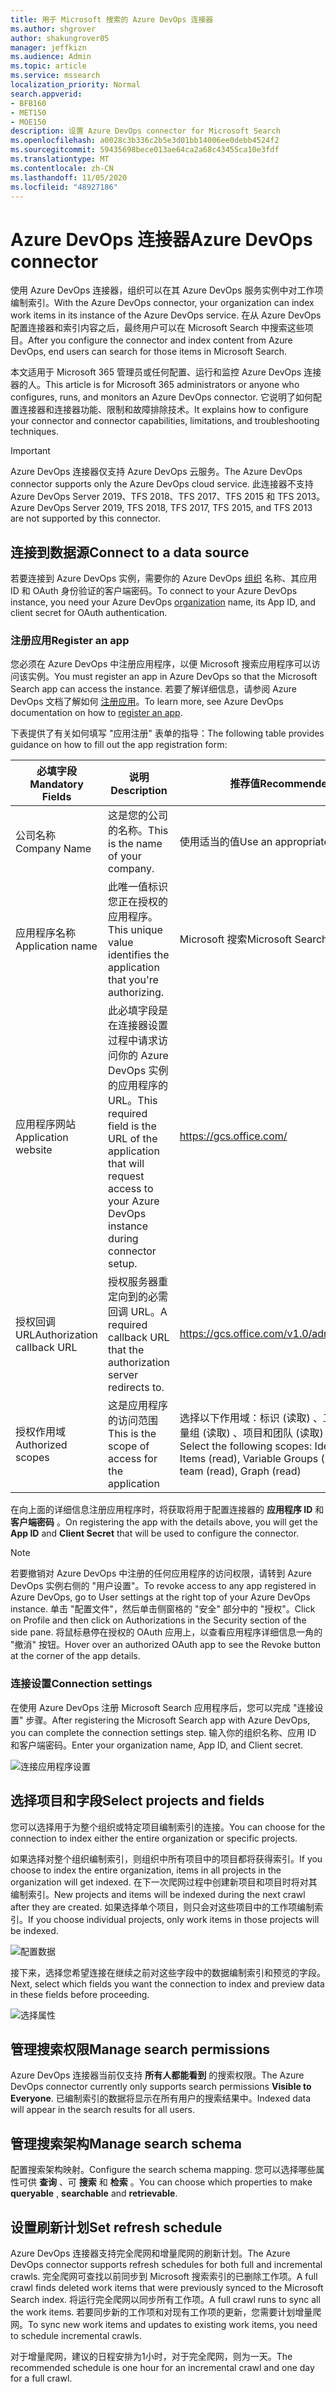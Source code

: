 ```yaml
---
title: 用于 Microsoft 搜索的 Azure DevOps 连接器
ms.author: shgrover
author: shakungrover05
manager: jeffkizn
ms.audience: Admin
ms.topic: article
ms.service: mssearch
localization_priority: Normal
search.appverid:
- BFB160
- MET150
- MOE150
description: 设置 Azure DevOps connector for Microsoft Search
ms.openlocfilehash: a0028c3b336c2b5e3d01bb14006ee0debb4524f2
ms.sourcegitcommit: 59435698bece013ae64ca2a68c43455ca10e3fdf
ms.translationtype: MT
ms.contentlocale: zh-CN
ms.lasthandoff: 11/05/2020
ms.locfileid: "48927186"
---
```

# <a name="azure-devops-connector"></a><span data-ttu-id="e55e4-103">Azure DevOps 连接器</span><span class="sxs-lookup"><span data-stu-id="e55e4-103">Azure DevOps connector</span></span>

<span data-ttu-id="e55e4-104">使用 Azure DevOps 连接器，组织可以在其 Azure DevOps 服务实例中对工作项编制索引。</span><span class="sxs-lookup"><span data-stu-id="e55e4-104">With the Azure DevOps connector, your organization can index work items in its instance of the Azure DevOps service.</span></span> <span data-ttu-id="e55e4-105">在从 Azure DevOps 配置连接器和索引内容之后，最终用户可以在 Microsoft Search 中搜索这些项目。</span><span class="sxs-lookup"><span data-stu-id="e55e4-105">After you configure the connector and index content from Azure DevOps, end users can search for those items in Microsoft Search.</span></span>

<span data-ttu-id="e55e4-106">本文适用于 Microsoft 365 管理员或任何配置、运行和监控 Azure DevOps 连接器的人。</span><span class="sxs-lookup"><span data-stu-id="e55e4-106">This article is for Microsoft 365 administrators or anyone who configures, runs, and monitors an Azure DevOps connector.</span></span> <span data-ttu-id="e55e4-107">它说明了如何配置连接器和连接器功能、限制和故障排除技术。</span><span class="sxs-lookup"><span data-stu-id="e55e4-107">It explains how to configure your connector and connector capabilities, limitations, and troubleshooting techniques.</span></span>

>[!IMPORTANT]
><span data-ttu-id="e55e4-108">Azure DevOps 连接器仅支持 Azure DevOps 云服务。</span><span class="sxs-lookup"><span data-stu-id="e55e4-108">The Azure DevOps connector supports only the Azure DevOps cloud service.</span></span> <span data-ttu-id="e55e4-109">此连接器不支持 Azure DevOps Server 2019、TFS 2018、TFS 2017、TFS 2015 和 TFS 2013。</span><span class="sxs-lookup"><span data-stu-id="e55e4-109">Azure DevOps Server 2019, TFS 2018, TFS 2017, TFS 2015, and TFS 2013 are not supported by this connector.</span></span>

## <a name="connect-to-a-data-source"></a><span data-ttu-id="e55e4-110">连接到数据源</span><span class="sxs-lookup"><span data-stu-id="e55e4-110">Connect to a data source</span></span>

<span data-ttu-id="e55e4-111">若要连接到 Azure DevOps 实例，需要你的 Azure DevOps [组织](https://docs.microsoft.com/azure/devops/organizations/accounts/create-organization) 名称、其应用 ID 和 OAuth 身份验证的客户端密码。</span><span class="sxs-lookup"><span data-stu-id="e55e4-111">To connect to your Azure DevOps instance, you need your Azure DevOps [organization](https://docs.microsoft.com/azure/devops/organizations/accounts/create-organization) name, its App ID, and client secret for OAuth authentication.</span></span>

### <a name="register-an-app"></a><span data-ttu-id="e55e4-112">注册应用</span><span class="sxs-lookup"><span data-stu-id="e55e4-112">Register an app</span></span>

<span data-ttu-id="e55e4-113">您必须在 Azure DevOps 中注册应用程序，以便 Microsoft 搜索应用程序可以访问该实例。</span><span class="sxs-lookup"><span data-stu-id="e55e4-113">You must register an app in Azure DevOps so that the Microsoft Search app can access the instance.</span></span> <span data-ttu-id="e55e4-114">若要了解详细信息，请参阅 Azure DevOps 文档了解如何 [注册应用](https://docs.microsoft.com/azure/devops/integrate/get-started/authentication/oauth?view=azure-devops#register-your-app)。</span><span class="sxs-lookup"><span data-stu-id="e55e4-114">To learn more, see Azure DevOps documentation on how to [register an app](https://docs.microsoft.com/azure/devops/integrate/get-started/authentication/oauth?view=azure-devops#register-your-app).</span></span>

<span data-ttu-id="e55e4-115">下表提供了有关如何填写 "应用注册" 表单的指导：</span><span class="sxs-lookup"><span data-stu-id="e55e4-115">The following table provides guidance on how to fill out the app registration form:</span></span>

 <span data-ttu-id="e55e4-116">**必填字段**</span><span class="sxs-lookup"><span data-stu-id="e55e4-116">**Mandatory Fields**</span></span> | <span data-ttu-id="e55e4-117">**说明**</span><span class="sxs-lookup"><span data-stu-id="e55e4-117">**Description**</span></span>      | <span data-ttu-id="e55e4-118">**推荐值**</span><span class="sxs-lookup"><span data-stu-id="e55e4-118">**Recommended Value**</span></span>
--- | --- | ---
| <span data-ttu-id="e55e4-119">公司名称</span><span class="sxs-lookup"><span data-stu-id="e55e4-119">Company Name</span></span>         | <span data-ttu-id="e55e4-120">这是您的公司的名称。</span><span class="sxs-lookup"><span data-stu-id="e55e4-120">This is the name of your company.</span></span> | <span data-ttu-id="e55e4-121">使用适当的值</span><span class="sxs-lookup"><span data-stu-id="e55e4-121">Use an appropriate value</span></span>   |
| <span data-ttu-id="e55e4-122">应用程序名称</span><span class="sxs-lookup"><span data-stu-id="e55e4-122">Application name</span></span>     | <span data-ttu-id="e55e4-123">此唯一值标识您正在授权的应用程序。</span><span class="sxs-lookup"><span data-stu-id="e55e4-123">This unique value identifies the application that you're authorizing.</span></span>    | <span data-ttu-id="e55e4-124">Microsoft 搜索</span><span class="sxs-lookup"><span data-stu-id="e55e4-124">Microsoft Search</span></span>     |
| <span data-ttu-id="e55e4-125">应用程序网站</span><span class="sxs-lookup"><span data-stu-id="e55e4-125">Application website</span></span>  | <span data-ttu-id="e55e4-126">此必填字段是在连接器设置过程中请求访问你的 Azure DevOps 实例的应用程序的 URL。</span><span class="sxs-lookup"><span data-stu-id="e55e4-126">This required field is the URL of the application that will request access to your Azure DevOps instance during connector setup.</span></span>  | <https://gcs.office.com/>                |
| <span data-ttu-id="e55e4-127">授权回调 URL</span><span class="sxs-lookup"><span data-stu-id="e55e4-127">Authorization callback URL</span></span>        | <span data-ttu-id="e55e4-128">授权服务器重定向到的必需回调 URL。</span><span class="sxs-lookup"><span data-stu-id="e55e4-128">A required callback URL that the authorization server redirects to.</span></span> | <https://gcs.office.com/v1.0/admin/oauth/callback>|
| <span data-ttu-id="e55e4-129">授权作用域</span><span class="sxs-lookup"><span data-stu-id="e55e4-129">Authorized scopes</span></span> | <span data-ttu-id="e55e4-130">这是应用程序的访问范围</span><span class="sxs-lookup"><span data-stu-id="e55e4-130">This is the scope of access for the application</span></span> | <span data-ttu-id="e55e4-131">选择以下作用域：标识 (读取) 、工作项 (读取) 、变量组 (读取) 、项目和团队 (读取) 、Graph (读取) </span><span class="sxs-lookup"><span data-stu-id="e55e4-131">Select the following scopes: Identity (read), Work Items (read), Variable Groups (read), Project and team (read), Graph (read)</span></span>|

<span data-ttu-id="e55e4-132">在向上面的详细信息注册应用程序时，将获取将用于配置连接器的 **应用程序 ID** 和 **客户端密码** 。</span><span class="sxs-lookup"><span data-stu-id="e55e4-132">On registering the app with the details above, you will get the **App ID** and **Client Secret** that will be used to configure the connector.</span></span>

>[!NOTE]
><span data-ttu-id="e55e4-133">若要撤销对 Azure DevOps 中注册的任何应用程序的访问权限，请转到 Azure DevOps 实例右侧的 "用户设置"。</span><span class="sxs-lookup"><span data-stu-id="e55e4-133">To revoke access to any app registered in Azure DevOps, go to User settings at the right top of your Azure DevOps instance.</span></span> <span data-ttu-id="e55e4-134">单击 "配置文件"，然后单击侧窗格的 "安全" 部分中的 "授权"。</span><span class="sxs-lookup"><span data-stu-id="e55e4-134">Click on Profile and then click on Authorizations in the Security section of the side pane.</span></span> <span data-ttu-id="e55e4-135">将鼠标悬停在授权的 OAuth 应用上，以查看应用程序详细信息一角的 "撤消" 按钮。</span><span class="sxs-lookup"><span data-stu-id="e55e4-135">Hover over an authorized OAuth app to see the Revoke button at the corner of the app details.</span></span>

### <a name="connection-settings"></a><span data-ttu-id="e55e4-136">连接设置</span><span class="sxs-lookup"><span data-stu-id="e55e4-136">Connection settings</span></span>

<span data-ttu-id="e55e4-137">在使用 Azure DevOps 注册 Microsoft Search 应用程序后，您可以完成 "连接设置" 步骤。</span><span class="sxs-lookup"><span data-stu-id="e55e4-137">After registering the Microsoft Search app with Azure DevOps, you can complete the connection settings step.</span></span> <span data-ttu-id="e55e4-138">输入你的组织名称、应用 ID 和客户端密码。</span><span class="sxs-lookup"><span data-stu-id="e55e4-138">Enter your organization name, App ID, and Client secret.</span></span>

![连接应用程序设置](media/ADO_Connection_settings_2.png)

## <a name="select-projects-and-fields"></a><span data-ttu-id="e55e4-140">选择项目和字段</span><span class="sxs-lookup"><span data-stu-id="e55e4-140">Select projects and fields</span></span>

<span data-ttu-id="e55e4-141">您可以选择用于为整个组织或特定项目编制索引的连接。</span><span class="sxs-lookup"><span data-stu-id="e55e4-141">You can choose for the connection to index either the entire organization or specific projects.</span></span>

<span data-ttu-id="e55e4-142">如果选择对整个组织编制索引，则组织中所有项目中的项目都将获得索引。</span><span class="sxs-lookup"><span data-stu-id="e55e4-142">If you choose to index the entire organization, items in all projects in the organization will get indexed.</span></span> <span data-ttu-id="e55e4-143">在下一次爬网过程中创建新项目和项目时将对其编制索引。</span><span class="sxs-lookup"><span data-stu-id="e55e4-143">New projects and items will be indexed during the next crawl after they are created.</span></span> <span data-ttu-id="e55e4-144">如果选择单个项目，则只会对这些项目中的工作项编制索引。</span><span class="sxs-lookup"><span data-stu-id="e55e4-144">If you choose individual projects, only work items in those projects will be indexed.</span></span>

![配置数据](media/ADO_Configure_data.png)

<span data-ttu-id="e55e4-146">接下来，选择您希望连接在继续之前对这些字段中的数据编制索引和预览的字段。</span><span class="sxs-lookup"><span data-stu-id="e55e4-146">Next, select which fields you want the connection to index and preview data in these fields before proceeding.</span></span>

![选择属性](media/ADO_choose_properties.png)

## <a name="manage-search-permissions"></a><span data-ttu-id="e55e4-148">管理搜索权限</span><span class="sxs-lookup"><span data-stu-id="e55e4-148">Manage search permissions</span></span>

<span data-ttu-id="e55e4-149">Azure DevOps 连接器当前仅支持 **所有人都能看到** 的搜索权限。</span><span class="sxs-lookup"><span data-stu-id="e55e4-149">The Azure DevOps connector currently only supports search permissions **Visible to Everyone**.</span></span> <span data-ttu-id="e55e4-150">已编制索引的数据将显示在所有用户的搜索结果中。</span><span class="sxs-lookup"><span data-stu-id="e55e4-150">Indexed data will appear in the search results for all users.</span></span>

## <a name="manage-search-schema"></a><span data-ttu-id="e55e4-151">管理搜索架构</span><span class="sxs-lookup"><span data-stu-id="e55e4-151">Manage search schema</span></span>

<span data-ttu-id="e55e4-152">配置搜索架构映射。</span><span class="sxs-lookup"><span data-stu-id="e55e4-152">Configure the search schema mapping.</span></span> <span data-ttu-id="e55e4-153">您可以选择哪些属性可供 **查询** 、可 **搜索** 和 **检索** 。</span><span class="sxs-lookup"><span data-stu-id="e55e4-153">You can choose which properties to make **queryable** , **searchable** and **retrievable**.</span></span>


## <a name="set-refresh-schedule"></a><span data-ttu-id="e55e4-154">设置刷新计划</span><span class="sxs-lookup"><span data-stu-id="e55e4-154">Set refresh schedule</span></span>

<span data-ttu-id="e55e4-155">Azure DevOps 连接器支持完全爬网和增量爬网的刷新计划。</span><span class="sxs-lookup"><span data-stu-id="e55e4-155">The Azure DevOps connector supports refresh schedules for both full and incremental crawls.</span></span> <span data-ttu-id="e55e4-156">完全爬网可查找以前同步到 Microsoft 搜索索引的已删除工作项。</span><span class="sxs-lookup"><span data-stu-id="e55e4-156">A full crawl finds deleted work items that were previously synced to the Microsoft Search index.</span></span> <span data-ttu-id="e55e4-157">将运行完全爬网以同步所有工作项。</span><span class="sxs-lookup"><span data-stu-id="e55e4-157">A full crawl runs to sync all the work items.</span></span> <span data-ttu-id="e55e4-158">若要同步新的工作项和对现有工作项的更新，您需要计划增量爬网。</span><span class="sxs-lookup"><span data-stu-id="e55e4-158">To sync new work items and updates to existing work items, you need to schedule incremental crawls.</span></span>

<span data-ttu-id="e55e4-159">对于增量爬网，建议的日程安排为1小时，对于完全爬网，则为一天。</span><span class="sxs-lookup"><span data-stu-id="e55e4-159">The recommended schedule is one hour for an incremental crawl and one day for a full crawl.</span></span>
